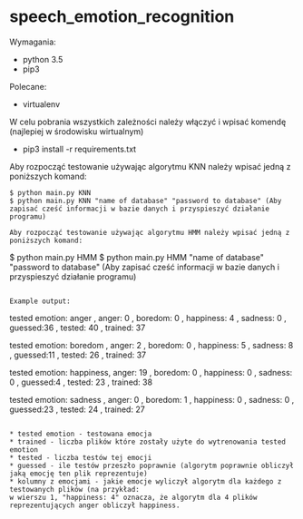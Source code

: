# speech_emotion_recognition

Wymagania:
* python 3.5
* pip3

Polecane:
* virtualenv

W celu pobrania wszystkich zależności należy włączyć i wpisać komendę (najlepiej w środowisku wirtualnym)
* pip3 install -r requirements.txt

Aby rozpocząć testowanie używając algorytmu KNN należy wpisać jedną z poniższych komand:
```
$ python main.py KNN
$ python main.py KNN "name of database" "password to database" (Aby zapisać cześć informacji w bazie danych i przyspieszyć działanie programu)

Aby rozpocząć testowanie używając algorytmu HMM należy wpisać jedną z poniższych komand:
```
$ python main.py HMM
$ python main.py HMM "name of database" "password to database" (Aby zapisać cześć informacji w bazie danych i przyspieszyć działanie programu)

```

Example output:
```
tested emotion: anger	 , anger: 0	 , boredom: 0	,  happiness: 4	, sadness: 0	, guessed:36	, tested: 40	, trained: 37

tested emotion: boredom	 , anger: 2	 , boredom: 0	,  happiness: 5	, sadness: 8	, guessed:11	, tested: 26	, trained: 37

tested emotion: happiness, anger: 19 , boredom: 0	,  happiness: 0	, sadness: 0	, guessed:4	    , tested: 23	, trained: 38

tested emotion: sadness	 , anger: 0	 , boredom: 1	,  happiness: 0	, sadness: 0	, guessed:23	, tested: 24	, trained: 27
```

* tested emotion - testowana emocja
* trained - liczba plików które zostały użyte do wytrenowania tested emotion
* tested - liczba testów tej emocji
* guessed - ile testów przeszło poprawnie (algorytm poprawnie obliczył jaką emocję ten plik reprezentuje)
* kolumny z emocjami - jakie emocje wyliczył algorytm dla każdego z testowanych plików (na przykład:
w wierszu 1, "happiness: 4" oznacza, że algorytm dla 4 plików reprezentujących anger obliczył happiness.

